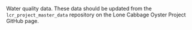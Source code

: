 Water quality data. These data should be updated from the `lcr_project_master_data` repository on the Lone Cabbage Oyster Project GitHub page.

